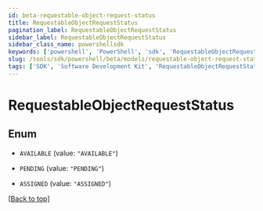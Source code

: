 ```yaml
---
id: beta-requestable-object-request-status
title: RequestableObjectRequestStatus
pagination_label: RequestableObjectRequestStatus
sidebar_label: RequestableObjectRequestStatus
sidebar_class_name: powershellsdk
keywords: ['powershell', 'PowerShell', 'sdk', 'RequestableObjectRequestStatus'] 
slug: /tools/sdk/powershell/beta/models/requestable-object-request-status
tags: ['SDK', 'Software Development Kit', 'RequestableObjectRequestStatus']
---
```



# RequestableObjectRequestStatus

## Enum


* `AVAILABLE` (value: `"AVAILABLE"`)

* `PENDING` (value: `"PENDING"`)

* `ASSIGNED` (value: `"ASSIGNED"`)


[[Back to top]](#) 

